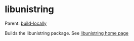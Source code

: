 libunistring
=======

Parent: [build-locally](../../README.md)

Builds the libunistring package. See [libunistring home page](http://www.gnu.org/software/libunistring/)

